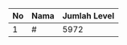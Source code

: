 | No | Nama            | Jumlah Level |
|----|-----------------|--------------|
| 1  | #    |    5972        |
